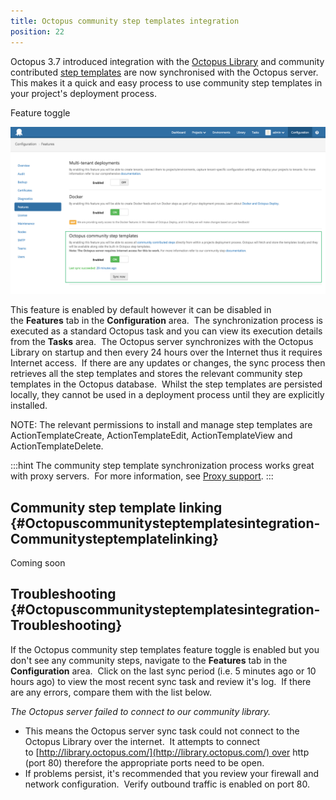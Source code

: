 ```yaml
---
title: Octopus community step templates integration
position: 22
---
```



Octopus 3.7 introduced integration with the [Octopus Library](http://library.octopus.com/) and community contributed [step templates](/docs/deploying-applications/step-templates.md) are now synchronised with the Octopus server. This makes it a quick and easy process to use community step templates in your project's deployment process.





Feature toggle


![](/docs/images/5671696/5866121.png "width=500")


This feature is enabled by default however it can be disabled in the **Features** tab in the **Configuration** area.  The synchronization process is executed as a standard Octopus task and you can view its execution details from the **Tasks** area.  The Octopus server synchronizes with the Octopus Library on startup and then every 24 hours over the Internet thus it requires Internet access.  If there are any updates or changes, the sync process then retrieves all the step templates and stores the relevant community step templates in the Octopus database.  Whilst the step templates are persisted locally, they cannot be used in a deployment process until they are explicitly installed.


NOTE: The relevant permissions to install and manage step templates are ActionTemplateCreate, ActionTemplateEdit, ActionTemplateView and ActionTemplateDelete.

:::hint
The community step template synchronization process works great with proxy servers.  For more information, see [Proxy support](/docs/installation/installing-tentacles/proxy-support.md).
:::

## Community step template linking {#Octopuscommunitysteptemplatesintegration-Communitysteptemplatelinking}


Coming soon

## Troubleshooting {#Octopuscommunitysteptemplatesintegration-Troubleshooting}


If the Octopus community step templates feature toggle is enabled but you don't see any community steps, navigate to the **Features** tab in the **Configuration** area.  Click on the last sync period (i.e. 5 minutes ago or 10 hours ago) to view the most recent sync task and review it's log.  If there are any errors, compare them with the list below.





*The Octopus server failed to connect to our community library.*

- This means the Octopus server sync task could not connect to the Octopus Library over the internet.  It attempts to connect to [http://library.octopus.com/](http://library.octopus.com/) over http (port 80) therefore the appropriate ports need to be open.
- If problems persist, it's recommended that you review your firewall and network configuration.  Verify outbound traffic is enabled on port 80.
